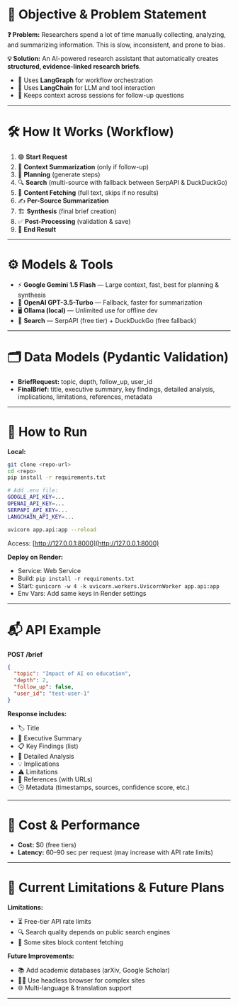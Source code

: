 
# 🚀 Objective & Problem Statement

**❓ Problem:**
Researchers spend a lot of time manually collecting, analyzing, and summarizing information. This is slow, inconsistent, and prone to bias.

**💡 Solution:**
An AI-powered research assistant that automatically creates **structured, evidence-linked research briefs**.
- 🧩 Uses **LangGraph** for workflow orchestration
- 🤖 Uses **LangChain** for LLM and tool interaction
- 🔄 Keeps context across sessions for follow-up questions

---

# 🛠️ How It Works (Workflow)

1. 🟢 **Start Request**
2. 🧠 **Context Summarization** (only if follow-up)
3. 📝 **Planning** (generate steps)
4. 🔍 **Search** (multi-source with fallback between SerpAPI & DuckDuckGo)
5. 📄 **Content Fetching** (full text, skips if no results)
6. ✍️ **Per-Source Summarization**
7. 🏗️ **Synthesis** (final brief creation)
8. ✅ **Post-Processing** (validation & save)
9. 🏁 **End Result**

---

# ⚙️ Models & Tools

- ⚡ **Google Gemini 1.5 Flash** — Large context, fast, best for planning & synthesis
- 🧠 **OpenAI GPT-3.5-Turbo** — Fallback, faster for summarization
- 🖥️ **Ollama (local)** — Unlimited use for offline dev
- 🔎 **Search** — SerpAPI (free tier) + DuckDuckGo (free fallback)

---

# 🗂️ Data Models (Pydantic Validation)

- **BriefRequest:** topic, depth, follow_up, user_id
- **FinalBrief:** title, executive summary, key findings, detailed analysis, implications, limitations, references, metadata

---

# 🏃 How to Run

**Local:**
```bash
git clone <repo-url>
cd <repo>
pip install -r requirements.txt

# Add .env file:
GOOGLE_API_KEY=...
OPENAI_API_KEY=...
SERPAPI_API_KEY=...
LANGCHAIN_API_KEY=...

uvicorn app.api:app --reload
```

Access: [http://127.0.0.1:8000](http://127.0.0.1:8000)

**Deploy on Render:**
- Service: Web Service
- Build: `pip install -r requirements.txt`
- Start: `gunicorn -w 4 -k uvicorn.workers.UvicornWorker app.api:app`
- Env Vars: Add same keys in Render settings

---

# 📬 API Example

**POST /brief**

```json
{
  "topic": "Impact of AI on education",
  "depth": 2,
  "follow_up": false,
  "user_id": "test-user-1"
}
```

**Response includes:**
- 🏷️ Title
- 📝 Executive Summary
- 📋 Key Findings (list)
- 📖 Detailed Analysis
- 💡 Implications
- ⚠️ Limitations
- 🔗 References (with URLs)
- 🕒 Metadata (timestamps, sources, confidence score, etc.)

---

# 💸 Cost & Performance

- **Cost:** $0 (free tiers)
- **Latency:** 60–90 sec per request (may increase with API rate limits)

---

# 🚧 Current Limitations & Future Plans

**Limitations:**
- ⏳ Free-tier API rate limits
- 🔍 Search quality depends on public search engines
- 🚫 Some sites block content fetching

**Future Improvements:**
- 📚 Add academic databases (arXiv, Google Scholar)
- 🕵️‍♂️ Use headless browser for complex sites
- 🌐 Multi-language & translation support

---

